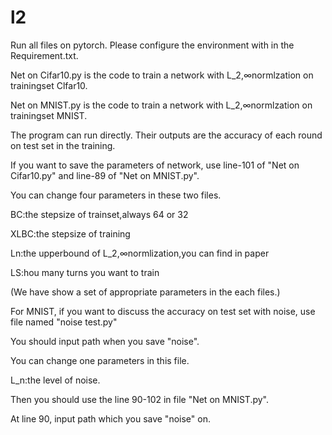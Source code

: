 # l2
Run all files on pytorch. Please configure the environment with in the Requirement.txt.

Net on Cifar10.py is the code to train a network with L_2,∞normlzation on trainingset Clfar10.

Net on MNIST.py is the code to train a network with L_2,∞normlzation on trainingset MNIST.

The program can run directly. Their outputs are the accuracy of each round on test set in the training.

If you want to save the parameters of network, use line-101 of "Net on Cifar10.py" and line-89 of "Net on MNIST.py".

You can change four parameters in these two files.

BC:the stepsize of trainset,always 64 or 32

XLBC:the stepsize of training

Ln:the upperbound of L_2,∞normlization,you can find in paper

LS:hou many turns you want to train

(We have show a set of appropriate parameters in the each files.)

For MNIST, if you want to discuss the accuracy on test set with noise, use file named "noise test.py"

You should input path when you save "noise".

You can change one parameters in this file.

L_n:the level of noise.

Then you should use the line 90-102 in file "Net on MNIST.py".

At line 90, input path which you save "noise" on.





